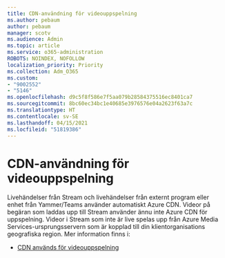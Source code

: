 ```yaml
---
title: CDN-användning för videouppspelning
ms.author: pebaum
author: pebaum
manager: scotv
ms.audience: Admin
ms.topic: article
ms.service: o365-administration
ROBOTS: NOINDEX, NOFOLLOW
localization_priority: Priority
ms.collection: Adm_O365
ms.custom:
- "9002552"
- "5146"
ms.openlocfilehash: d9c5f8f586e7f5aa079b28584375516ec8401ca7
ms.sourcegitcommit: 8bc60ec34bc1e40685e3976576e04a2623f63a7c
ms.translationtype: HT
ms.contentlocale: sv-SE
ms.lasthandoff: 04/15/2021
ms.locfileid: "51819386"
---
```

# <a name="cdn-used-for-video-playback"></a>CDN-användning för videouppspelning

Livehändelser från Stream och livehändelser från externt program eller enhet från Yammer/Teams använder automatiskt Azure CDN. Videor på begäran som laddas upp till Stream använder ännu inte Azure CDN för uppspelning. Videor i Stream som inte är live spelas upp från Azure Media Services-ursprungsservern som är kopplad till din klientorganisations geografiska region. Mer information finns i:

- [CDN används för videouppspelning](https://docs.microsoft.com/stream/network-overview#cdn-used-for-video-playback)
